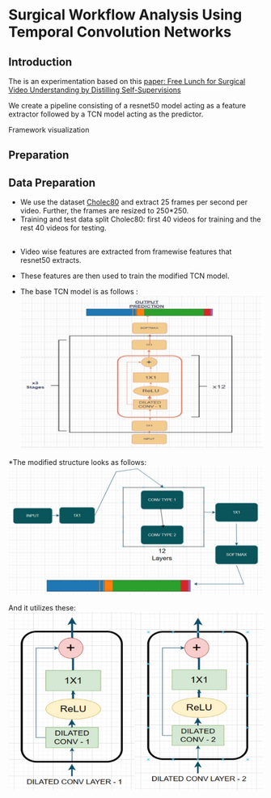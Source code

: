 # Surgical Workflow Analysis Using Temporal Convolution Networks

## Introduction

The is an experimentation based on this [paper: Free Lunch for Surgical Video Understanding by Distilling Self-Supervisions]([http://camma.u-strasbg.fr/datasets](https://arxiv.org/abs/2205.09292))

We create a pipeline consisting of a resnet50 model acting as a feature extractor followed by a TCN model acting as the predictor.

Framework visualization


## Preparation

## Data Preparation
* We use the dataset [Cholec80](http://camma.u-strasbg.fr/datasets) and extract 25 frames per second per video. Further, the frames are resized to 250*250.
* Training and test data split
   Cholec80: first 40 videos for training and the rest 40 videos for testing.

##
* Video wise features are extracted from framewise features that resnet50 extracts.
* These features are then used to train the modified TCN model.

* The base TCN model is as follows : 
![img1](https://github.com/SwamySaxena/Surgical-Workflow-Analysis/blob/main/img1.jpg)

*The modified structure looks as follows:
![img2](https://github.com/SwamySaxena/Surgical-Workflow-Analysis/blob/main/img2.jpg)

And it utilizes these:
![img3](https://github.com/SwamySaxena/Surgical-Workflow-Analysis/blob/main/img3.jpg)





